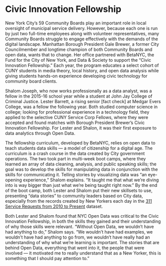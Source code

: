 # Civic Innovation Fellowship

New York City’s 59 Community Boards play an important role in local oversight of municipal service delivery. However, because each one is run by just two full-time employees along with  volunteer representatives, many Community Boards struggle to engage effectively with the demands of the digital landscape. Manhattan Borough President Gale Brewer, a former City Councilmember and longtime champion of both Community Boards and open data, wants that to change. Her office partnered with BetaNYC, the Fund for the City of New York, and Data & Society to support the “Civic Innovation Fellowship.” Each year, the program educates a select cohort of CUNY students in media theory, local history, and open data analysis while giving students hands-on experience developing civic technology for community board clients.

Shalom Joseph, who now works professionally as a data analyst, was a fellow in the 2015-16 school year while a student at John Jay College of Criminal Justice. Lester Barrett, a rising senior [fact check] at Medgar Evers College, was a fellow the following year. Both studied computer science in college;  looking for professional experience in a technology field, they applied to the selective CUNY Service Corp Fellows, where they were accepted and found matches with Borough President Brewer’s Civic Innovation Fellowship. For Lester and Shalon, it was their first exposure to data analytics through Open Data.

The fellowship curriculum, developed by BetaNYC, relies on open data to teach students data skills — a model of citizenship for a digital age. The curriculum is a crash course in the data created by City government operations. The two took part in multi-week boot camps, where they learned an array of data cleaning, analysis, and public speaking skills; the goal was to develop the skills for manipulating data in conjunction with the skills for communicating it. Telling stories by visualizing data was “an eye-opening experience,” Shalom explains. “It taught me that what we’re diving into is way bigger than just what we’re being taught right now.” By the end of the boot camp, both Lester and Shalom put their new skillsets to use, presenting “data stories” to community leaders based on City data, especially from the records created by New Yorkers each day in the [311 Service Requests from 2010 to Present](https://nycopendata.socrata.com/Social-Services/311-Service-Requests-from-2010-to-Present/erm2-nwe9) dataset.

Both Lester and Shalom found that NYC Open Data was critical to the Civic Innovation Fellowship, in both the skills they gained and their understanding of why those skills were relevant. “Without Open Data, we wouldn’t have had anything to do,” Shalom says. “We wouldn’t have had examples, we wouldn’t have had anything to go from, we wouldn’t have really had an understanding of why what we’re learning is important. The stories that are behind Open Data, everything that went into it, the people that were involved — it motivated me to really understand that as a New Yorker, this is something that I should pay attention to.”
